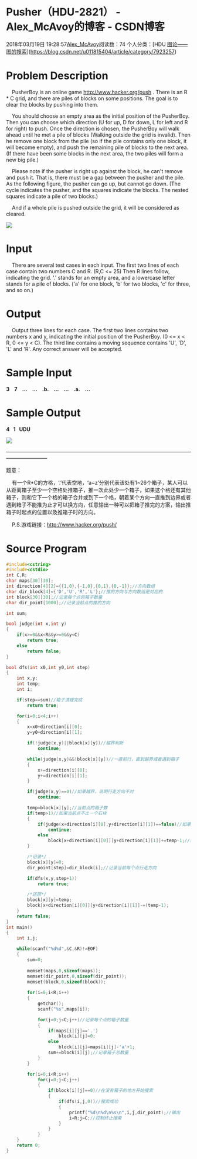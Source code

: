 # Pusher（HDU-2821） - Alex_McAvoy的博客 - CSDN博客





2018年03月19日 19:28:57[Alex_McAvoy](https://me.csdn.net/u011815404)阅读数：74
个人分类：[HDU																[图论——图的搜索](https://blog.csdn.net/u011815404/article/category/8237087)](https://blog.csdn.net/u011815404/article/category/7923257)








> 
# Problem Description

    PusherBoy is an online game http://www.hacker.org/push . There is an R * C grid, and there are piles of blocks on some positions. The goal is to clear the blocks by pushing into them. 

    You should choose an empty area as the initial position of the PusherBoy. Then you can choose which direction (U for up, D for down, L for left and R for right) to push. Once the direction is chosen, the PusherBoy will walk ahead until he met a pile of blocks (Walking outside the grid is invalid). Then he remove one block from the pile (so if the pile contains only one block, it will become empty), and push the remaining pile of blocks to the next area. (If there have been some blocks in the next area, the two piles will form a new big pile.)

    Please note if the pusher is right up against the block, he can't remove and push it. That is, there must be a gap between the pusher and the pile. As the following figure, the pusher can go up, but cannot go down. (The cycle indicates the pusher, and the squares indicate the blocks. The nested squares indicate a pile of two blocks.)

    And if a whole pile is pushed outside the grid, it will be considered as cleared.

![](https://img-blog.csdn.net/20180325091652780)



# Input

    There are several test cases in each input. The first two lines of each case contain two numbers C and R. (R,C <= 25) Then R lines follow, indicating the grid. '.' stands for an empty area, and a lowercase letter stands for a pile of blocks. ('a' for one block, 'b' for two blocks, 'c' for three, and so on.)

# Output

    Output three lines for each case. The first two lines contains two numbers x and y, indicating the initial position of the PusherBoy. (0 <= x < R, 0 <= y < C). The third line contains a moving sequence contains 'U', 'D', 'L' and 'R'. Any correct answer will be accepted.

# Sample Input

**3    7    ...    ...    .b.    ...    ...    .a.    ...**

# Sample Output

**4   1   UDU**

**![](https://img-blog.csdn.net/20180325091730864)**


————————————————————————————————————————————

题意：

    有一个R*C的方格，‘.’代表空地，‘a~z’分别代表该处有1~26个箱子，某人可以从距离箱子至少一个空格处推箱子，推一次此处少一个箱子，如果这个格还有其他箱子，则和它下一个格的箱子合并或到下一个格，朝着某个方向一直推到边界或者遇到箱子不能推为止才可以换方向，任意输出一种可以把箱子推完的方案，输出推箱子时起点的位置以及推箱子时的方向。

    P.S.游戏链接：http://www.hacker.org/push/

# Source Program

```cpp
#include<cstring>
#include<cstdio>
int C,R;
char maps[30][30];
int direction[4][2]={{1,0},{-1,0},{0,1},{0,-1}};//方向数组
char dir_block[4]={'D','U','R','L'};//推的方向与方向数组是对应的
int block[30][30];//记录每个点的箱子数量
char dir_point[1000];//记录当前点的推的方向

int sum;

bool judge(int x,int y)
{
    if(x>=0&&x<R&&y>=0&&y<C)
        return true;
    else
        return false;
}

bool dfs(int x0,int y0,int step)
{
    int x,y;
    int temp;
    int i;

    if(step==sum)//箱子清理完成
        return true;

    for(i=0;i<4;i++)
    {
        x=x0+direction[i][0];
        y=y0+direction[i][1];

        if(!judge(x,y)||block[x][y])//越界判断
            continue;

        while(judge(x,y)&&!block[x][y])//一直前行，直到越界或者遇到箱子
        {
            x+=direction[i][0];
            y+=direction[i][1];
        }

        if(judge(x,y)==0)//如果越界，说明行走方向不对
            continue;

        temp=block[x][y];//当前点的箱子数
        if(temp>1)//如果当前点不止一个石块
        {
            if(judge(x+direction[i][0],y+direction[i][1])==false)//如果再向前走一步就越界，说明方向不对
                continue;
            else
                block[x+direction[i][0]][y+direction[i][1]]+=temp-1;//箱子数减一
        }

        /*记录*/
        block[x][y]=0;
        dir_point[step]=dir_block[i];//记录当前每个点行走方向

        if(dfs(x,y,step+1))
            return true;

        /*还原*/
        block[x][y]=temp;
        block[x+direction[i][0]][y+direction[i][1]]-=(temp-1);
    }
    return false;
}
int main()
{
    int i,j;

    while(scanf("%d%d",&C,&R)!=EOF)
    {
        sum=0;
        
        memset(maps,0,sizeof(maps));
        memset(dir_point,0,sizeof(dir_point));
        memset(block,0,sizeof(block));
        
        for(i=0;i<R;i++)
        {
            getchar();
            scanf("%s",maps[i]);

            for(j=0;j<C;j++)//记录每个点的箱子数量
            {
                if(maps[i][j]=='.')
                    block[i][j]=0;
                else
                    block[i][j]=maps[i][j]-'a'+1;
                sum+=block[i][j];//记录箱子总数量
            }
        }

        for(i=0;i<R;i++)
            for(j=0;j<C;j++)
            {
                if(block[i][j]==0)//在没有箱子的地方开始搜索
                {
                    if(dfs(i,j,0))//搜索成功
                    {
                        printf("%d\n%d\n%s\n",i,j,dir_point);//输出
                        i=R;j=C;//控制终止搜索
                    }
                }
            }
    }
    return 0;
}
```






